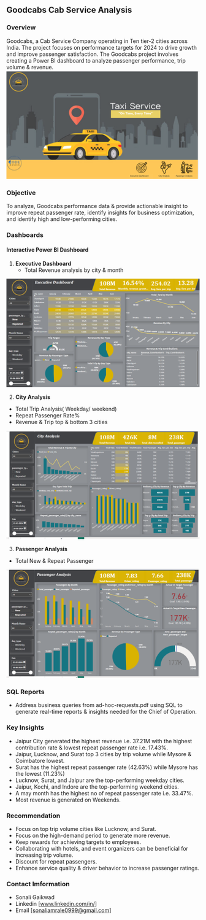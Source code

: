 ## **Goodcabs Cab Service Analysis**
### Overview
Goodcabs, a Cab Service Company operating in Ten tier-2 cities across India. The project focuses on performance targets for 2024 to drive growth and improve passenger satisfaction. The Goodcabs project involves creating a Power BI dashboard to analyze passenger performance, trip volume & revenue.
![image alt](https://github.com/sanu-9/Goodcabs_Analysis/blob/038ceb970c423b4aa894da67837ebc65bf9533bf/datasets/Screenshot%20(144).png?raw=true)

### Objective 
To analyze, Goodcabs performance data & provide actionable insight to improve repeat passenger rate,  identify insights for business optimization, and identify high and low-performing cities.

### Dashboards 
#### Interactive Power BI Dashboard
1. **Executive Dashboard**
   - Total Revenue analysis by city & month

 ![image alt](https://github.com/sanu-9/Goodcabs_Analysis/blob/5e8f9a2cd8f99824400ef692c0e9ac3ae4a94760/datasets/Screenshot%20(145).png?raw=true)

2. **City Analysis**
 - Total Trip Analysis( Weekday/ weekend)
 - Repeat Passenger Rate%
 - Revenue & Trip top & bottom 3 cities

  ![image alt](https://github.com/sanu-9/Goodcabs_Analysis/blob/a5bf4cb896bf96688285a0c9ba8aeb9ef18fad1f/datasets/Screenshot%20(146).png?raw=true)

3. **Passenger Analysis**
 - Total New & Repeat Passenger

 ![image alt](https://github.com/sanu-9/Goodcabs_Analysis/blob/ef294cdb895500a45c9effc1c92b83baa6315022/datasets/Screenshot%20(147).png?raw=true)

### SQL Reports
- Address business queries from ad-hoc-requests.pdf using SQL to generate real-time reports & insights needed for the Chief of Operation.

### Key Insights
- Jaipur City generated the highest revenue i.e. 37.21M with the highest contribution rate & lowest repeat passenger rate i.e. 17.43%.
- Jaipur, Lucknow, and Surat top 3 cities by trip volume while Mysore & Coimbatore lowest.
- Surat has the highest repeat passenger rate (42.63%) while Mysore has the lowest (11.23%)
- Lucknow, Surat, and Jaipur are the top-performing weekday cities.
- Jaipur, Kochi, and Indore are the top-performing weekend cities.
- A may month has the highest no of repeat passenger rate i.e. 33.47%.
- Most revenue is generated on Weekends.

### Recommendation
- Focus on top trip volume cities like Lucknow, and Surat.
- Focus on the high-demand period to generate more revenue.
- Keep rewards for achieving targets to employees.
- Collaborating with hotels, and event organizers can be beneficial for increasing trip volume.
- Discount for repeat passengers.
- Enhance service quality & driver behavior to increase passenger ratings.

### Contact Imformation
- Sonali Gaikwad
- Linkedin [www.linkedin.com/in/]
- Email [sonaliamrale0999@gmail.com]

